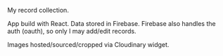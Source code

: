 My record collection. 

App build with React. Data stored in Firebase. Firebase also handles the auth (oauth), so only I may add/edit records.

Images hosted/sourced/cropped via Cloudinary widget.
